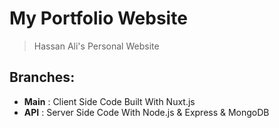 #  My Portfolio Website
> Hassan Ali&#39;s Personal Website

##  Branches:
* <b>Main</b> : Client Side Code Built With Nuxt.js
* <b>API</b> : Server Side Code With Node.js & Express & MongoDB
